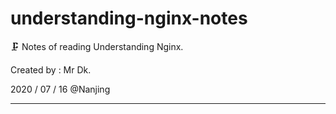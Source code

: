 # understanding-nginx-notes
🗜️ Notes of reading Understanding Nginx.

Created by : Mr Dk.

2020 / 07 / 16 @Nanjing

---

